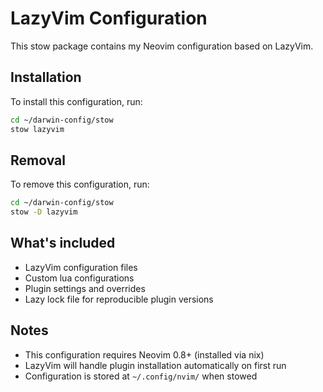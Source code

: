 # LazyVim Configuration

This stow package contains my Neovim configuration based on LazyVim.

## Installation

To install this configuration, run:

```bash
cd ~/darwin-config/stow
stow lazyvim
```

## Removal

To remove this configuration, run:

```bash
cd ~/darwin-config/stow
stow -D lazyvim
```

## What's included

- LazyVim configuration files
- Custom lua configurations
- Plugin settings and overrides
- Lazy lock file for reproducible plugin versions

## Notes

- This configuration requires Neovim 0.8+ (installed via nix)
- LazyVim will handle plugin installation automatically on first run
- Configuration is stored at `~/.config/nvim/` when stowed
